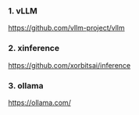 ### 1. vLLM
https://github.com/vllm-project/vllm

### 2. xinference
https://github.com/xorbitsai/inference

### 3. ollama
https://ollama.com/


